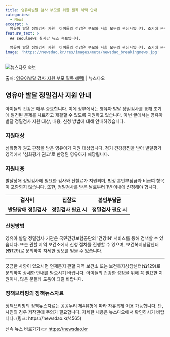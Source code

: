 ```yaml
---
title: 영유아발달 검사 부모를 위한 필독 혜택 안내
categories:
  - News
excerpt: >
  영유아 발달 정밀검사 지원  아이들의 건강은 부모와 사회 모두의 관심사입니다. 조기에 문제를 발견하고 치료하…
feature_text: >
  ## seoulnews 실시간 뉴스 속보입니다.

  영유아 발달 정밀검사 지원  아이들의 건강은 부모와 사회 모두의 관심사입니다. 조기에 문제를 발견하고 치료하…
image: 'https://newsdao.kr/res/images/meta/newsdao_breakingnews.jpg'
---
```


![뉴스다오 속보](https://newsdao.kr/res/images/meta/newsdao_breakingnews.jpg)

<p>출처: <a href="https://newsdao.kr/4565" rel="dofollow">영유아발달 검사 지원 부모 필독 혜택!</a> | 뉴스다오</p>

<h2 data-ke-size="size26">영유아 발달 정밀검사 지원 안내</h2>
<p data-ke-size="size16">아이들의 건강은 매우 중요합니다. 이에 정부에서는 영유아 발달 정밀검사를 통해 조기에 발견된 문제를 치료하고 재활할 수 있도록 지원하고 있습니다. 이번 글에서는 영유아 발달 정밀검사 지원 대상, 내용, 신청 방법에 대해 안내하겠습니다.</p>

<h3>지원대상</h3>
<p data-ke-size="size16">심화평가 권고 판정을 받은 영유아가 지원 대상입니다. 정기 건강검진을 받아 발달평가 영역에서 '심화평가 권고'로 판정된 영유아가 해당됩니다.</p>

<h3>지원내용</h3>
<p data-ke-size="size16">발달장애 정밀검사에 필요한 검사와 진찰료가 지원되며, 법정 본인부담금과 비급여 항목이 포함되지 않습니다. 또한, 정밀검사를 받은 날로부터 1년 이내에 신청해야 합니다.</p>

<table>
  <tr>
    <td style="text-align: center; height: 17px;"><b>검사비</b></td>
    <td style="text-align: center; height: 17px;"><b>진찰료</b></td>
    <td style="text-align: center; height: 17px;"><b>본인부담금</b></td>
  </tr>
  <tr>
    <td style="text-align: center; height: 17px;"><b>발달장애 정밀검사</b></td>
    <td style="text-align: center; height: 17px;"><b>정밀검사 필요 시</b></td>
    <td style="text-align: center; height: 17px;"><b>정밀검사 필요 시</b></td>
  </tr>
</table>

<h3>신청방법</h3>
<p data-ke-size="size16">영유아 발달 정밀검사 기관은 국민건강보험공단의 '건강IN' 서비스를 통해 검색할 수 있습니다. 또는 관할 지역 보건소에서 신청 절차를 진행할 수 있으며, 보건복지상담센터(☎129)로 문의하여 자세한 정보를 얻을 수 있습니다.</p>

<hr>

<p data-ke-size="size16">궁금한 사항이 있으시면 언제든지 관할 지역 보건소 또는 보건복지상담센터(☎129)로 문의하여 상세한 안내를 받으시기 바랍니다. 아이들의 건강한 성장을 위해 꼭 필요한 지원이니, 많은 분들께 도움이 되길 바랍니다.</p>

<h3>정책브리핑의 정책뉴스자료</h3>
<p data-ke-size="size16">정책브리핑의 정책뉴스자료는 공공누리 제4유형에 따라 자유롭게 이용 가능합니다. 단, 사진의 경우 저작권에 주의가 필요합니다. 자세한 내용은 뉴스다오에서 확인하시기 바랍니다. (링크: https://newsdao.kr/4565)</p> 

신속 뉴스 바로가기 👉 <a href="https://newsdao.kr" rel="dofollow">https://newsdao.kr</a>



